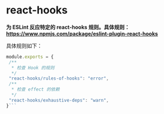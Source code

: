 # react-hooks
 **为 ESLint 反应特定的 react-hooks 规则。具体规则：https://www.npmjs.com/package/eslint-plugin-react-hooks** 
 
 具体规则如下：
 ```js
module.exports = {
  /**
   * 检查 Hook 的规则
   */
  "react-hooks/rules-of-hooks": "error",
  /**
   * 检查 effect 的依赖
   */
  "react-hooks/exhaustive-deps": "warn",
}```